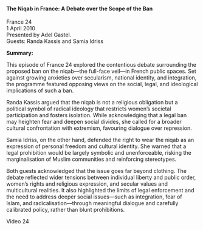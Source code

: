 <h4>The Niqab in France: A Debate over the Scope of the Ban</h4>

France 24  
1 April 2010  
Presented by Adel Gastel.  
Guests: Randa Kassis and Samia Idriss  

<b>Summary:</b>

This episode of France 24 explored the contentious debate surrounding the proposed ban on the niqab—the full-face veil—in French public spaces. Set against growing anxieties over secularism, national identity, and integration, the programme featured opposing views on the social, legal, and ideological implications of such a ban.

Randa Kassis argued that the niqab is not a religious obligation but a political symbol of radical ideology that restricts women’s societal participation and fosters isolation. While acknowledging that a legal ban may heighten fear and deepen social divides, she called for a broader cultural confrontation with extremism, favouring dialogue over repression.

Samia Idriss, on the other hand, defended the right to wear the niqab as an expression of personal freedom and cultural identity. She warned that a legal prohibition would be largely symbolic and unenforceable, risking the marginalisation of Muslim communities and reinforcing stereotypes.

Both guests acknowledged that the issue goes far beyond clothing. The debate reflected wider tensions between individual liberty and public order, women’s rights and religious expression, and secular values and multicultural realities. It also highlighted the limits of legal enforcement and the need to address deeper social issues—such as integration, fear of Islam, and radicalisation—through meaningful dialogue and carefully calibrated policy, rather than blunt prohibitions.

Video 24



